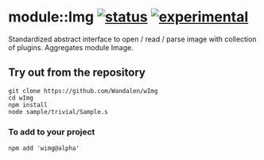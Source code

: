 
# module::Img  [![status](https://github.com/Wandalen/wImg/actions/workflows/StandardPublish.yml/badge.svg)](https://github.com/Wandalen/wImg/actions/workflows/StandardPublish.yml) [![experimental](https://img.shields.io/badge/stability-experimental-orange.svg)](https://github.com/emersion/stability-badges#experimental)

Standardized abstract interface to open / read / parse image with collection of plugins. Aggregates module Image.

## Try out from the repository
```
git clone https://github.com/Wandalen/wImg
cd wImg
npm install
node sample/trivial/Sample.s
```

### To add to your project
```
npm add 'wimg@alpha'
```



